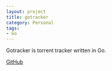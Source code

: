 ```yaml
---
layout: project
title: gotracker
category: Personal
tags: 
- Go
---
```


Gotracker is torrent tracker written in Go.

[GitHub](https://github.com/aquilax/gotracker)
